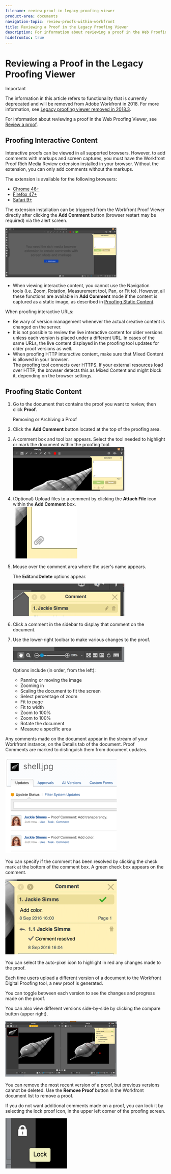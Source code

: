 ```yaml
---
filename: review-proof-in-legacy-proofing-viewer
product-area: documents
navigation-topic: review-proofs-within-workfront
title: Reviewing a Proof in the Legacy Proofing Viewer
description: For information about reviewing a proof in the Web Proofing Viewer, see Review a proof.
hidefromtoc: true
---
```


# Reviewing a Proof in the Legacy Proofing Viewer

>[!IMPORTANT]
>
>The information in this article refers to functionality that is currently deprecated and will be removed from Adobe Workfront in 2018.&nbsp;For more information, see [Legacy proofing viewer removed in 2018.3](../../../workfront-proof/wp-work-proofsfiles/review-proofs-lpv/lpv-removed-2018.md).

For information about reviewing a proof in the Web Proofing Viewer, see [Review a proof](../../../review-and-approve-work/proofing/reviewing-proofs-within-workfront/review-a-proof/review-a-proof.md).

## Proofing Interactive Content

Interactive&nbsp;proofs can be viewed in all supported browsers. However, to&nbsp;add comments with markups and screen captures, you&nbsp;must&nbsp;have the Workfront Proof Rich Media Review extension&nbsp;installed in your&nbsp;browser. Without the extension, you can only add comments without the markups.

The extension&nbsp;is available for the following browsers:

* [Chrome 46+](https://chrome.google.com/webstore/detail/proofhq-rich-media-review/hfmcibckpnfcbehahbmfhojlahkenfed) 
* [Firefox 47+](https://addons.mozilla.org/en-US/firefox/addon/proofhq-rich-media-review/?src=cb-dl-created) 
* [Safari 9+](https://safari-extensions.apple.com/details/?id=com.proofhq.safari.screenshot-7WEDVS2S75)

The extension&nbsp;installation can be triggered from the Workfront Proof Viewer directly after clicking the **Add Comment** button (browser restart may be required) via the alert screen.&nbsp;

![](assets/screenshot-2016-06-06-15.57.12-350x156.png)

* When viewing interactive&nbsp;content, you cannot use the Navigation tools&nbsp;(i.e.&nbsp;Zoom, Rotation, Measurement tool, Pan, or Fit to). However, all these functions are&nbsp;available in&nbsp;**Add Comment** mode if&nbsp;the content is captured as a static image, as described in [Proofing Static Content](#proofing-static-content).

When proofing interactive URLs:

* Be&nbsp;wary of version management whenever the actual creative content is changed on the server.
* It is&nbsp;not possible to review the live interactive&nbsp;content for older versions unless each&nbsp;version is placed under a different URL. In cases of the same URLs, the live content displayed in the proofing tool&nbsp;updates for older proof versions as well.&nbsp;
* When&nbsp;proofing HTTP interactive&nbsp;content, make sure that Mixed Content is allowed in your browser.  
  The proofing&nbsp;tool connects over HTTPS. If your external resources load over HTTP, the browser detects this as Mixed Content and might block it,&nbsp;depending on the browser settings.&nbsp;

## Proofing Static Content

1. Go to the document that contains the proof you want to review, then click **Proof**.

   Removing or Archiving a Proof

1. Click the **Add Comment**&nbsp;button located at the top of the proofing area.&nbsp;
1. A comment box and tool bar appears. Select the tool needed to highlight or mark the document&nbsp;within the proofing&nbsp;tool.  
   ![](assets/screen-shot-2016-09-08-at-3.26.37-pm-350x136.png)

1. (Optional) Upload files to a comment by clicking the **Attach File** icon within the **Add Comment** box.   
   &nbsp; ![](assets/attach-a-file-inside-comment-proof-option.png)

1. Mouse&nbsp;over the comment area where the user's name appears.

   The&nbsp;**Edit**and**Delete**&nbsp;options appear.

   ![](assets/edit-and-delete-buttons-on-proof-comment-ui-350x102.png)

1. Click a comment in the sidebar to display&nbsp;that comment on the document.&nbsp;
1. Use the lower-right toolbar to make various changes to the proof.

   ![](assets/screen-shot-2016-09-08-at-3.42.21-pm-350x48.png)

   Options include (in order, from the left):

   * Panning or moving the image
   * Zooming in
   * Scaling the document to fit the screen
   * Select percentage of zoom
   * Fit to page
   * Fit to width
   * Zoom to 100%&nbsp;
   * Zoom to 100%
   * Rotate the document&nbsp;
   * Measure a specific area

Any comments made on the document appear in the stream of your Workfront instance, on the Details tab of the document. Proof Comments&nbsp;are&nbsp;marked to distinguish them from document updates.

![](assets/screen-shot-2016-09-08-at-4.01.13-pm-350x303.png)

You can specify if the comment has been resolved by clicking the check mark at the bottom of the comment box. A green check box appears on the comment.

![](assets/screen-shot-2016-09-08-at-4.05.44-pm-350x235.png)

You can select the auto-pixel icon to highlight in red any changes made to the proof.

Each time users upload a different version of a document to the Workfront Digital Proofing tool, a new proof&nbsp;is generated.

You can toggle between each version to see the changes and progress made on the proof.

You can also view different versions side-by-side by clicking the compare button (upper right).

![](assets/proof-comparison-screen-with-compare-icon-350x175.png)

You can remove the most recent version of a proof, but previous versions cannot be deleted. Use the **Remove Proof** button in the Workfront document list to remove a proof.&nbsp;

If you do not want additional comments made on a proof, you can lock it by selecting the lock proof icon, in the upper left corner of&nbsp;the proofing screen.

![](assets/lock-proof.png)   

